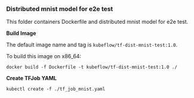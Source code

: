 ### Distributed mnist model for e2e test

This folder containers Dockerfile and distributed mnist model for e2e test.

**Build Image**

The default image name and tag is `kubeflow/tf-dist-mnist-test:1.0`.

To build this image on x86_64:
```shell
docker build -f Dockerfile -t kubeflow/tf-dist-mnist-test:1.0 ./
```

**Create TFJob YAML**

```
kubectl create -f ./tf_job_mnist.yaml
```
